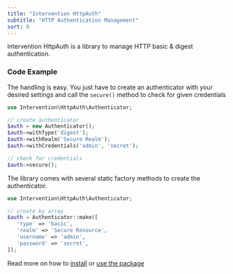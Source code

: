 ```yaml
---
title: "Intervention HttpAuth"
subtitle: "HTTP Authentication Management"
sort: 0
---
```


Intervention HttpAuth is a library to manage HTTP basic & digest authentication.

### Code Example

The handling is easy. You just have to create an authenticator with your desired settings and call the `secure()` method to check for given credentials

```php
use Intervention\HttpAuth\Authenticator;

// create authenticator
$auth = new Authenticator();
$auth->withType('digest');
$auth->withRealm('Secure Realm');
$auth->withCredentials('admin', 'secret');

// check for credentials
$auth->secure();
```

The library comes with several static factory methods to create the authenticator.

```php
use Intervention\HttpAuth\Authenticator;

// create by array
$auth = Authenticator::make([
   'type' => 'basic',
   'realm' => 'Secure Resource',
   'username' => 'admin',
   'password' => 'secret',
]);
```

Read more on how to [install](/v4/introduction/installation) or [use the package](/v4/api/authenticator)
